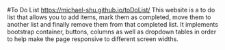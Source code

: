 #To Do List
https://michael-shu.github.io/toDoList/
This website is a to do list that allows you to add items, mark them as completed, move them to another list and finally remove them from that completed list. It implements bootstrap container, buttons, columns as well as dropdown tables in order to help make the page responsive to different screen widths. 
